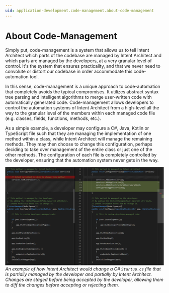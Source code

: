 ```yaml
---
uid: application-development.code-management.about-code-management
---
```

# About Code-Management

Simply put, code-management is a system that allows us to tell Intent Architect which parts of the codebase are managed by Intent Architect and which parts are managed by the developers, at a very granular level of control. It's the system that ensures practicality, and that we never need to convolute or distort our codebase in order accommodate this code-automation tool.

In this sense, code-management is a unique approach to code-automation that completely avoids the typical compromises. It utilizes abstract syntax tree parsing and intelligent algorithms to merge user-written code with automatically generated code. Code-management allows developers to control the automation systems of Intent Architect from a high-level all the way to the granular level of the members within each managed code file (e.g. classes, fields, functions, methods, etc.).

As a simple example, a developer may configure a C#, Java, Kotlin or TypeScript file such that they are managing the implementation of one method within a class, while Intent Architect will manage the remaining methods. They may then choose to change this configuration, perhaps deciding to take over management of the entire class or just one of the other methods. The configuration of each file is completely controlled by the developer, ensuring that the automation system never gets in the way.

![Code-Management Example](images/code-management-example-dark.png)
_An example of how Intent Architect would change a C# `Startup.cs` file that is partially managed by the developer and partially by Intent Architect. Changes are staged before being accepted by the developer, allowing them to diff the changes before accepting or rejecting them._

